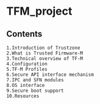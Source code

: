 # TFM_project

## Contents
    1.Introduction of Trustzone    
    2.What is Trusted Firmware-M
    3.Technical overview of TF-M
    4.Configuration
    5.TF-M Profiles
    6.Secure API interface mechanism
    7.IPC and SFN modules
    8.OS interface
    9.Secure boot support
    10.Resources

